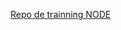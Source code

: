 [Repo de trainning NODE](https://trainingportal.linuxfoundation.org/learn/course/introduction-to-nodejs-lfw111x/)
